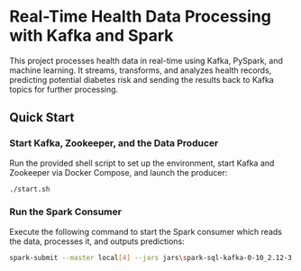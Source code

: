 # Real-Time Health Data Processing with Kafka and Spark

This project processes health data in real-time using Kafka, PySpark, and machine learning. It streams, transforms, and analyzes health records, predicting potential diabetes risk and sending the results back to Kafka topics for further processing.

## Quick Start

### Start Kafka, Zookeeper, and the Data Producer

Run the provided shell script to set up the environment, start Kafka and Zookeeper via Docker Compose, and launch the producer:

```sh
./start.sh
```

### Run the Spark Consumer

Execute the following command to start the Spark consumer which reads the data, processes it, and outputs predictions:

```sh
spark-submit --master local[4] --jars jars\spark-sql-kafka-0-10_2.12-3.5.4.jar,jars\kafka-clients-3.8.0.jar,jars\spark-streaming-kafka-0-10_2.12-3.5.4.jar,jars\spark-token-provider-kafka-0-10_2.12-3.5.4.jar,jars\commons-pool2-2.11.1.jar consumer.py
```
